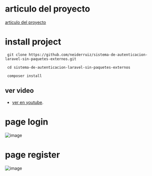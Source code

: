 # articulo del proyecto

[articulo del  proyecto](https://neiderruiz.com/article/como-crear-un-sistema-de-autenticacion-en-laravel-sin-paquetes-externos-Nw==)

# install project

```
 git clone https://github.com/neiderruiz/sistema-de-autenticacion-laravel-sin-paquetes-externos.git   
```

```
 cd sistema-de-autenticacion-laravel-sin-paquetes-externos
```

```
 composer install
```

## ver video

- [ver en youtube](https://youtu.be/wrSWbGatBsc).

# page login

![image](https://user-images.githubusercontent.com/57574910/169667270-97110593-79e5-45b2-bf0b-0106f5028bb0.png)

# page register

![image](https://user-images.githubusercontent.com/57574910/169667301-0091fb1d-c3a4-4955-ae5a-643066d48d35.png)

